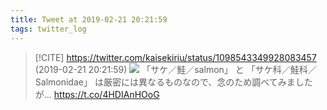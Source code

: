 ```yaml
---
title: Tweet at 2019-02-21 20:21:59
tags: twitter_log
---
```


> [!CITE] https://twitter.com/kaisekiriu/status/1098543349928083457 (2019-02-21 20:21:59)
> ![](https://twitter.com/kaisekiriu/status/1098543349928083457)
> 「サケ／鮭／salmon」
> と
> 「サケ科／鮭科／Salmonidae」
> は厳密には異なるものなので、念のため調べてみましたが…
> https://t.co/4HDIAnHOoG
